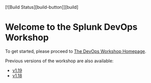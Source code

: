 [![Build Status][build-button]][build]

# Welcome to the Splunk DevOps Workshop

To get started, please proceed to [The DevOps Workshop Homepage](https://signalfx.github.io/devops-workshop/latest/).

Previous versions of the workshop are also available:
- [v1.19](https://signalfx.github.io/devops-workshop/v1.19/)
- [v1.18](https://signalfx.github.io/devops-workshop/v1.18/)
